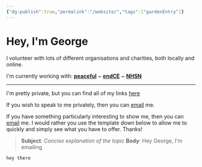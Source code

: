 ```yaml
---
{"dg-publish":true,"permalink":"/website/","tags":["gardenEntry"]}
---
```


# Hey, I'm George

I volunteer with lots of different organisations and charities, both locally and online.

I'm currently working with: __[peaceful](https://peacefulfoundation.org/)__ ~ __[endCE](https://www.endce.org/)__ ~ __[NHSN](https://www.nhsn.org.uk/)__

---

I'm pretty private, but you can find all of my links [here](https://linksta.cc/@wcky) 

If you wish to speak to me privately, then you can [email](mailto:georgemorley@proton.me) me. 

If you have something particularly interesting to show me, then you can [email](mailto:georgemorley@proton.me) me. I would rather you use the template down below to allow me to quickly and simply see what you have to offer. Thanks!

> **Subject**: *Concise explanation of the topic*
> **Body**:  Hey George, I'm emailing 
```
hey there
```